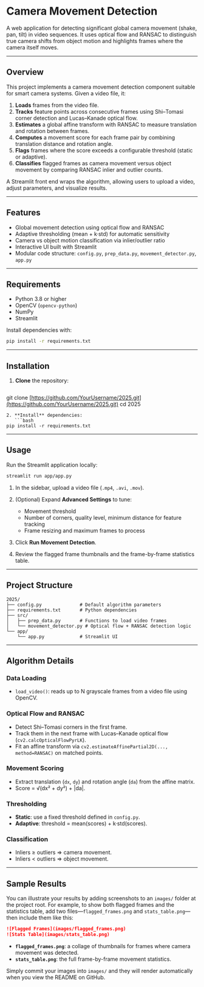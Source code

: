 # Camera Movement Detection

A web application for detecting significant global camera movement (shake, pan, tilt) in video sequences. It uses optical flow and RANSAC to distinguish true camera shifts from object motion and highlights frames where the camera itself moves.

---

## Overview

This project implements a camera movement detection component suitable for smart camera systems. Given a video file, it:

1. **Loads** frames from the video file.
2. **Tracks** feature points across consecutive frames using Shi–Tomasi corner detection and Lucas–Kanade optical flow.
3. **Estimates** a global affine transform with RANSAC to measure translation and rotation between frames.
4. **Computes** a movement score for each frame pair by combining translation distance and rotation angle.
5. **Flags** frames where the score exceeds a configurable threshold (static or adaptive).
6. **Classifies** flagged frames as camera movement versus object movement by comparing RANSAC inlier and outlier counts.

A Streamlit front end wraps the algorithm, allowing users to upload a video, adjust parameters, and visualize results.

---

## Features

* Global movement detection using optical flow and RANSAC
* Adaptive thresholding (mean + k·std) for automatic sensitivity
* Camera vs object motion classification via inlier/outlier ratio
* Interactive UI built with Streamlit
* Modular code structure: `config.py`, `prep_data.py`, `movement_detector.py`, `app.py`

---

## Requirements

* Python 3.8 or higher
* OpenCV (`opencv-python`)
* NumPy
* Streamlit

Install dependencies with:

```bash
pip install -r requirements.txt
```

---

## Installation

1. **Clone** the repository:

   ```bash
   ```

git clone [https://github.com/YourUsername/2025.git](https://github.com/YourUsername/2025.git)
cd 2025

````
2. **Install** dependencies:
   ```bash
pip install -r requirements.txt
````

---

## Usage

Run the Streamlit application locally:

```bash
streamlit run app/app.py
```

1. In the sidebar, upload a video file (`.mp4`, `.avi`, `.mov`).
2. (Optional) Expand **Advanced Settings** to tune:

   * Movement threshold
   * Number of corners, quality level, minimum distance for feature tracking
   * Frame resizing and maximum frames to process
3. Click **Run Movement Detection**.
4. Review the flagged frame thumbnails and the frame-by-frame statistics table.

---

## Project Structure

```
2025/
├── config.py              # Default algorithm parameters
├── requirements.txt       # Python dependencies
├── src/
│   ├── prep_data.py       # Functions to load video frames
│   └── movement_detector.py # Optical flow + RANSAC detection logic
└── app/
    └── app.py             # Streamlit UI
```

---

## Algorithm Details

### Data Loading

* `load_video()`: reads up to N grayscale frames from a video file using OpenCV.

### Optical Flow and RANSAC

* Detect Shi–Tomasi corners in the first frame.
* Track them in the next frame with Lucas–Kanade optical flow (`cv2.calcOpticalFlowPyrLK`).
* Fit an affine transform via `cv2.estimateAffinePartial2D(..., method=RANSAC)` on matched points.

### Movement Scoring

* Extract translation (`dx`, `dy`) and rotation angle (`da`) from the affine matrix.
* Score = √(dx² + dy²) + |da|.

### Thresholding

* **Static**: use a fixed threshold defined in `config.py`.
* **Adaptive**: threshold = mean(scores) + k·std(scores).

### Classification

* Inliers ≥ outliers ⇒ camera movement.
* Inliers < outliers ⇒ object movement.

---

## Sample Results

You can illustrate your results by adding screenshots to an `images/` folder at the project root. For example, to show both flagged frames and the statistics table, add two files—`flagged_frames.png` and `stats_table.png`—then include them like this:

```markdown
![Flagged Frames](images/flagged_frames.png)
![Stats Table](images/stats_table.png)
```

* **`flagged_frames.png`**: a collage of thumbnails for frames where camera movement was detected.
* **`stats_table.png`**: the full frame-by-frame movement statistics.

Simply commit your images into `images/` and they will render automatically when you view the README on GitHub.
